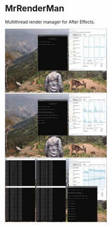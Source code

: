 # MrRenderMan
Multithread render manager for After Effects.

<img src = "https://github.com/mrtnRitter/MrRenderMan/blob/main/Screens/Start.jpg" width = 337.33px> <img src = "https://github.com/mrtnRitter/MrRenderMan/blob/main/Screens/Settings.jpg" width = 337.33px> <img src = "https://github.com/mrtnRitter/MrRenderMan/blob/main/Screens/Workers.jpg" width = 337.33px> 
